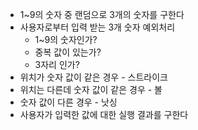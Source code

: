 * 1~9의 숫자 중 랜덤으로 3개의 숫자를 구한다
* 사용자로부터 입력 받는 3개 숫자 예외처리
    * 1~9의 숫자인가?
    * 중복 값이 있는가?
    * 3자리 인가?
* 위치가 숫자 값이 같은 경우 - 스트라이크
* 위치는 다른데 숫자 값이 같은 경우 - 볼
* 숫자 값이 다른 경우 - 낫싱
* 사용자가 입력한 값에 대한 실행 결과를 구한다
    
